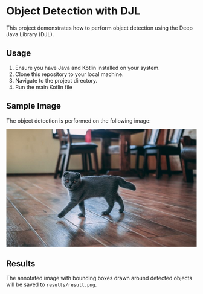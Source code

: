 # Object Detection with DJL

This project demonstrates how to perform object detection using the Deep Java Library (DJL).

## Usage

1. Ensure you have Java and Kotlin installed on your system.
2. Clone this repository to your local machine.
3. Navigate to the project directory.
4. Run the main Kotlin file

## Sample Image

The object detection is performed on the following image:

![Sample Image](images/cat.jpg)

## Results

The annotated image with bounding boxes drawn around detected objects will be saved to `results/result.png`.
